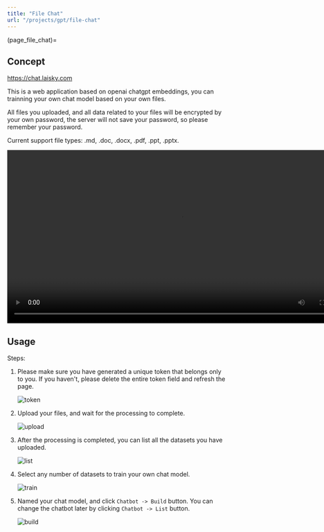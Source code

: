 ```yaml
---
title: "File Chat"
url: "/projects/gpt/file-chat"
---
```


(page_file_chat)=

## Concept

<https://chat.laisky.com>

This is a web application based on openai chatgpt embeddings,
you can trainning your own chat model based on your own files.

All files you uploaded, and all data related to your files will be encrypted by your own password,
the server will not save your password, so please remember your password.

Current support file types: .md, .doc, .docx, .pdf, .ppt, .pptx.

<video src="https://s3.laisky.com/uploads/2023/07/private-knowledge-base.mp4" controls width="800">
  <p>Your browser does not support the video tag</p>
  <p>open <a href="https://s3.laisky.com/uploads/2023/07/private-knowledge-base.mp4">https://s3.laisky.com/uploads/2023/07/private-knowledge-base.mp4</a></p>
</video>

## Usage

Steps:

1. Please make sure you have generated a unique token that belongs only to you. If you haven't, please delete the entire token field and refresh the page.

   ![token](https://s3.laisky.com/uploads/2023/07/wiki-filechat-token.png)

2. Upload your files, and wait for the processing to complete.

   ![upload](https://s3.laisky.com/uploads/2023/07/wiki-filechat-upload.png)

3. After the processing is completed, you can list all the datasets you have uploaded.

   ![list](https://s3.laisky.com/uploads/2023/07/wiki-filechat-list-datasets.png)

4. Select any number of datasets to train your own chat model.

   ![train](https://s3.laisky.com/uploads/2023/07/wiki-filechat-build-bot.png)

5. Named your chat model, and click `Chatbot -> Build` button.
   You can change the chatbot later by clicking `Chatbot -> List` button.

   ![build](https://s3.laisky.com/uploads/2023/07/wiki-filechat-build-bot-2.png)
